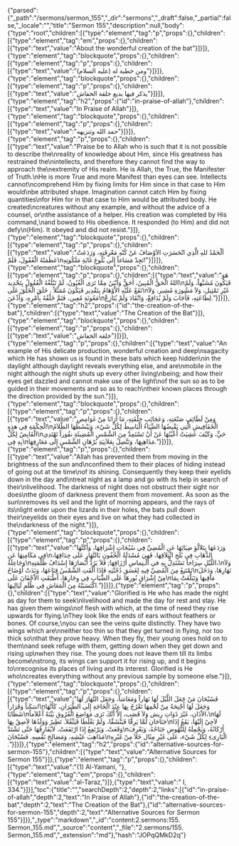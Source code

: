 {"parsed":{"_path":"/sermons/sermon_155","_dir":"sermons","_draft":false,"_partial":false,"_locale":"","title":"Sermon 155","description":null,"body":{"type":"root","children":[{"type":"element","tag":"p","props":{},"children":[{"type":"element","tag":"em","props":{},"children":[{"type":"text","value":"About the wonderful creation of the bat"}]}]},{"type":"element","tag":"blockquote","props":{},"children":[{"type":"element","tag":"p","props":{},"children":[{"type":"text","value":"ومن خطبة له (عليه السلام)"}]}]},{"type":"element","tag":"blockquote","props":{},"children":[{"type":"element","tag":"p","props":{},"children":[{"type":"text","value":"يذكر فيها بديع خلقة الخفاش"}]}]},{"type":"element","tag":"h2","props":{"id":"in-praise-of-allah"},"children":[{"type":"text","value":"In Praise of Allah"}]},{"type":"element","tag":"blockquote","props":{},"children":[{"type":"element","tag":"p","props":{},"children":[{"type":"text","value":"حمد الله وتنزيهه"}]}]},{"type":"element","tag":"p","props":{},"children":[{"type":"text","value":"Praise be to Allah who is such that it is not possible to describe the\nreality of knowledge about Him, since His greatness has restrained the\nintellects, and therefore they cannot find the way to approach the\nextremity of His realm. He is Allah, the True, the Manifester of Truth.\nHe is more True and more Manifest than eyes can see. Intellects cannot\ncomprehend Him by fixing limits for Him since in that case to Him would\nbe attributed shape. Imagination cannot catch Him by fixing quantities\nfor Him for in that case to Him would be attributed body. He created\ncreatures without any example, and without the advice of a counsel, or\nthe assistance of a helper. His creation was completed by His command,\nand bowed to His obedience. It responded (to Him) and did not defy\n(Him). It obeyed and did not resist."}]},{"type":"element","tag":"blockquote","props":{},"children":[{"type":"element","tag":"p","props":{},"children":[{"type":"text","value":"ألْحَمْدُ للهِ الَّذِي انْحَسَرَتِ الاَوْصَافُ عَنْ كُنْهِ مَعْرِفَتِهِ، وَرَدَعَتْ عَظَمَتُهُ الْعُقُولَ، فَلَمْ\nتَجِدْ مَسَاغاً إِلَى بُلُوغِ غَايَةِ مَلَكُوتِهِ!"}]}]},{"type":"element","tag":"blockquote","props":{},"children":[{"type":"element","tag":"p","props":{},"children":[{"type":"text","value":"هَوَ اللهُ الْحَقُّ الْمُبِينُ، أَحَقُّ وَأَبْيَنُ مِمَّا تَرَى الْعُيُونُ، لَمْ تَبْلُغْهُ الْعُقُولُ بِتَحْدِيد\nفَيَكُونَ مُشَبَّهاً، وَلَمْ تَقَعْ عَلَيْهِ الاْوْهَامُ بِتَقْدِير فَيَكُونَ مُمَثَّلاً . خَلَقَ الْخَلْقَ عَلَى\nغَيْرِ تَمْثِيل، وَلاَ مَشُورَةِ مُشِير، وَلاَ مَعُونَةِ مُعِين، فَتَمَّ خَلْقُهُ بِأَمْرِهِ، وَأَذْعَنَ\nلِطَاعَتِهِ، فَأَجَابَ وَلَمْ يُدَافِعْ، وَانْقَادَ وَلَمْ يُنَازِعْ."}]}]},{"type":"element","tag":"h2","props":{"id":"the-creation-of-the-bat"},"children":[{"type":"text","value":"The Creation of the Bat"}]},{"type":"element","tag":"blockquote","props":{},"children":[{"type":"element","tag":"p","props":{},"children":[{"type":"text","value":"خلقة الخفاش"}]}]},{"type":"element","tag":"p","props":{},"children":[{"type":"text","value":"An example of His delicate production, wonderful creation and deep\nsagacity which He has shown us is found in these bats which keep hidden\nin the daylight although daylight reveals everything else, and are\nmobile in the night although the night shuts up every other living\nbeing; and how their eyes get dazzled and cannot make use of the light\nof the sun so as to be guided in their movements and so as to reach\ntheir known places through the direction provided by the sun."}]},{"type":"element","tag":"blockquote","props":{},"children":[{"type":"element","tag":"p","props":{},"children":[{"type":"text","value":"وَمِنْ لَطَائِفِ صَنْعَتِهِ، وَعَجَائِبِ خِلْقَتِهِ، مَا أَرَانَا مِنْ غَوَامِضِ الْحِكْمَةِ فِي هذِهِ\nالْخَفَافِيشِ الَّتِي يَقْبِضُهَا الضِّيَاءُ الْبَاسِطُ لِكُلِّ شَيْء، وَيَبْسُطُهَا الظَّلاَمُ الْقَابِضُ لِكُلِّ\nحَيٍّ، وَكَيْفَ عَشِيَتْ أَعْيُنُهَا عَنْ أَنْ تَسْتَمِدَّ مِنَ الشَّمْسِ الْمُضِيئَةِ نقُوراً تَهْتَدِي بِهِ فِي\nمَذَاهِبِهَا، وَتَتَّصِلُ بِعَلاَنِيَةِ بُرْهَانِ الشَّمْسِ إِلَى مَعَارِفِهَا."}]}]},{"type":"element","tag":"p","props":{},"children":[{"type":"text","value":"Allah has prevented them from moving in the brightness of the sun and\nconfined them to their places of hiding instead of going out at the time\nof its shining. Consequently they keep their eyelids down in the day and\ntreat night as a lamp and go with its help in search of their\nlivelihood. The darkness of night does not obstruct their sight nor does\nthe gloom of darkness prevent them from movement. As soon as the sun\nremoves its veil and the light of morning appears, and the rays of its\nlight enter upon the lizards in their holes, the bats pull down their\neyelids on their eyes and live on what they had collected in the\ndarkness of the night."}]},{"type":"element","tag":"blockquote","props":{},"children":[{"type":"element","tag":"p","props":{},"children":[{"type":"text","value":"وَرَدَعَهَا بِتَلاَلُؤِ ضِيَائِهَا عَنِ الْمُضِيِّ فِي سُبُحَاتِ إِشْرَاقِهَا، وَأَكَنَّهَا فِي مَكَامِنِهَا عَنِ\nالذَّهَابِ فِى بُلَجِ ائْتِلاَقِهَا، فَهِيَ مُسْدَلَةُ الْجُفُونِ بَالنَّهَارِ عَلَى حِدَاقِهَا، وَجَاعِلَةُ\nاللَّيْلِ سِرَاجاً تَسْتَدِلُّ بِهِ في الْـتِماسِ أَرْزَاقِهَا; فَلاَ يَرُدُّ أَبْصَارَهَا إِسْدَافُ ظُلْمَتِهِ،\nوَلاَ تَمْتَنِعُ مِنَ الْمُضِيِّ فِيهِ لِغَسَقِ دُجُنَّتِهِ فَإِذَا أَلْقَتِ الشَّمْسُ قِنَاعَهَا، وَبَدَتْ أَوْضَاحُ\nنَهَارِهَا، وَدَخَلَ مِنْ إِشْرَاقِ نُورِهَا عَلَى الضِّبَابِ فِي وِجَارِهَا، أَطْبَقَتِ الاْجْفَانَ عَلَى\nمَآقِيهَا وَتَبَلَّغَتْ بِمَا اكْتَسَبَتْهُ مِنَ الْمَعَاشِ فِي ظُلَمِ لَيَالِيهَا."}]}]},{"type":"element","tag":"p","props":{},"children":[{"type":"text","value":"Glorified is He who has made the night as day for them to seek\nlivelihood and made the day for rest and stay. He has given them wings\nof flesh with which, at the time of need they rise upwards for flying.\nThey look like the ends of ears without feathers or bones. Of course,\nyou can see the veins quite distinctly. They have two wings which are\nneither too thin so that they get turned in flying, nor too thick so\nthat they prove heavy. When they fly, their young ones hold on to them\nand seek refuge with them, getting down when they get down and rising up\nwhen they rise. The young does not leave them till its limbs become\nstrong, its wings can support it for rising up, and it begins to\nrecognise its places of living and its interest. Glorified is He who\ncreates everything without any previous sample by someone else."}]},{"type":"element","tag":"blockquote","props":{},"children":[{"type":"element","tag":"p","props":{},"children":[{"type":"text","value":"فَسُبْحَانَ مَنْ جَعَلَ اللَّيْلَ لَهَا نَهَاراً وَمَعَاشاً، وَجَعَلَ النَّهَارَ لَهَا سَكَناً وَقَرَاراً!\nوَجَعَلَ لَهَا أَجْنِحَةً مِنْ لَحْمِهَا تَعْرُجُ بِهَا عِنْدَ الْحَاجَةِ إِلَى الطَّيَرَانِ، كَأَنَّهَا شَظَايَا\nالاْذَانِ، غَيْرَ ذَوَاتِ رِيش وَلاَ قَصَب، إِلاَّ أَنَّكَ تَرَى مَوَاضِعَ الْعُرُوقِ بَيِّنَةً أَعْلاَماً،\nلَهَا جَنَاحَانِ لَمَّا يَرِقَّا فَيَنْشَقَّا، وَلَمْ يَغْلُظَا فَيَثْقُلاَ. تَطِيرُ وَوَلَدُهَا لاَصِقٌ بِهَا\nلاَجِيٌ إِلَيْهَا، يَقَعُ إِذَا وَقَعَتْ، وَيَرْتَفِعُ إِذَا ارْتَفَعَتْ، لاَيُفَارِقُهَا حَتَّى تَشْتَدَّ\nأَرْكَانُهُ، وَيَحْمِلَهُ لِلنُّهُوضِ جَنَاحُهُ، وَيَعْرِفَ مَذَاهِبَ عَيْشِهِ، وَمَصَالِحَ نَفْسِهِ. فَسُبْحَانَ\nالْبَارِىءِ لِكُلِّ شَيْء، عَلَى غَيْرِ مِثَال خَلاَ مِنْ غَيْرِهِ ."}]}]},{"type":"element","tag":"h2","props":{"id":"alternative-sources-for-sermon-155"},"children":[{"type":"text","value":"Alternative Sources for Sermon 155"}]},{"type":"element","tag":"p","props":{},"children":[{"type":"text","value":"(1) Al-Yamani, "},{"type":"element","tag":"em","props":{},"children":[{"type":"text","value":"al-Taraz,"}]},{"type":"text","value":" I, 334."}]}],"toc":{"title":"","searchDepth":2,"depth":2,"links":[{"id":"in-praise-of-allah","depth":2,"text":"In Praise of Allah"},{"id":"the-creation-of-the-bat","depth":2,"text":"The Creation of the Bat"},{"id":"alternative-sources-for-sermon-155","depth":2,"text":"Alternative Sources for Sermon 155"}]}},"_type":"markdown","_id":"content:2.sermons:155. Sermon_155.md","_source":"content","_file":"2.sermons/155. Sermon_155.md","_extension":"md"},"hash":"JOPqQMkD2q"}
